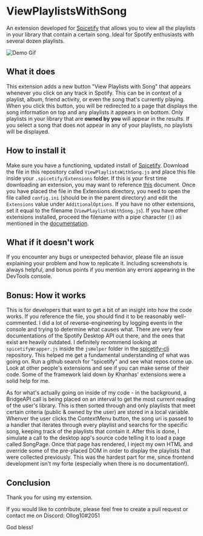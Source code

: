 # ViewPlaylistsWithSong
An extension developed for [Spicetify](https://github.com/khanhas/spicetify-cli/) that allows you to view all the playlists in your library that contain a certain song. Ideal for Spotify enthusiasts with several dozen playlists.

![Demo Gif](demo.gif "Demo")

## What it does
This extension adds a new button "View Playlists with Song" that appears whenever you click on any track in Spotify. This can be in context of a playlist, album, friend activity, or even the song that's currently playing.
When you click this button, you will be redirected to a page that displays the song information on top and any playlists it appears in on bottom. Only playlists in your library that are **owned by you** will appear in the results.
If you select a song that does not appear in any of your playlists, no playlists will be displayed.

## How to install it
Make sure you have a functioning, updated install of [Spicetify](https://github.com/khanhas/spicetify-cli/). Download the file in this repository called `ViewPlaylistsWithSong.js` and place this file inside your `.spicetify/Extensions` folder. If this is your first time downloading an extension, you may want to reference [this](https://github.com/khanhas/spicetify-cli/wiki/Extensions) document.
Once you have placed the file in the Extensions directory, you need to open the file called `config.ini` (should be in the parent directory) and edit the `Extensions` value under `AdditionalOptions`. If you have no other extensions, set it equal to the filename (`ViewPlaylistsWithSong.js`). If you have other extensions installed, proceed the filename with a pipe character (`|`) as mentioned in the [documentation](https://github.com/khanhas/spicetify-cli/wiki/Extensions). 

## What if it doesn't work
If you encounter any bugs or unexpected behavior, please file an issue explaining your problem and how to replicate it. Including screenshots is always helpful, and bonus points if you mention any errors appearing in the DevTools console.

## Bonus: How it works
This is for developers that want to get a bit of an insight into how the code works.
If you reference the file, you should find it to be reasonably well-commented. I did a lot of reverse-engineering by logging events in the console and trying to determine what causes what. There are very few documentations of the Spotify Desktop API out there, and the ones that exist are heavily outdated. 
I definitely recommend looking at `spicetifyWrapper.js` inside the `jsHelper` folder in the [spicetify-cli](https://github.com/khanhas/spicetify-cli/) repository. This helped me get a fundamental understanding of what was going on. Run a github search for "spicetify" and see what repos come up. Look at other people's extensions and see if you can make sense of their code. Some of the framework laid down by Khanhas' extensions were a solid help for me.

As for what's actually going on inside of my code - in the background, a BridgeAPI call is being placed on an interval to get the most current reading of the user's library. This is then sorted through and only playlists that meet certain criteria (public & owned by the user) are stored in a local variable. Whenver the user clicks the ContextMenu button, the song uri is passed to a handler that iterates through every playlist and searchs for the specific song, keeping track of the playlists that contain it. 
After this is done, I simulate a call to the desktop app's source code telling it to load a page called SongPage. Once that page has rendered, I inject my own HTML and override some of the pre-placed DOM in order to display the playlists that were collected previously. This was the hardest part for me, since frontend development isn't my forte (especially when there is no documentation!).

## Conclusion
Thank you for using my extension.

If you would like to contribute, please feel free to create a pull request or contact me on Discord: Ollog10#2051

God bless!
